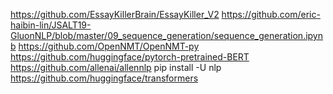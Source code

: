 

<!--
 * @version:
 * @Author:  StevenJokess https://github.com/StevenJokess
 * @Date: 2020-10-17 23:19:09
 * @LastEditors:  StevenJokess https://github.com/StevenJokess
 * @LastEditTime: 2020-12-24 23:29:22
 * @Description:
 * @TODO::
 * @Reference:
-->
https://github.com/EssayKillerBrain/EssayKiller_V2
https://github.com/eric-haibin-lin/JSALT19-GluonNLP/blob/master/09_sequence_generation/sequence_generation.ipynb
https://github.com/OpenNMT/OpenNMT-py
https://github.com/huggingface/pytorch-pretrained-BERT
https://github.com/allenai/allennlp
pip install -U nlp
https://github.com/huggingface/transformers
